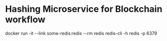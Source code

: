 # Hashing Microservice for Blockchain workflow

docker run -it --link some-redis:redis --rm redis redis-cli -h redis -p 6379